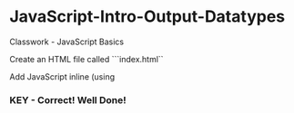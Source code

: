 # JavaScript-Intro-Output-Datatypes
Classwork - JavaScript Basics

Create an HTML file called ```index.html`` 

Add JavaScript inline (using <script> tags) that does the following:

* Defines a string variable called ```name``` and assign it your name

* Defines a numeric variable called ```age``` that contains your age

* Write the code to log ```My name is YOURNAME and I am YOURAGE``` in the developer console
<!DOCTYPE html>
<html lang="en">
<head>
    <meta charset="UTF-8">
    <title>ClassWork</title>
</head>
<body>
<script>
    var name="Shoshard"
    var age=21
    console.log("My name "+name+" and I am "+age)
</script>
</body>
</html>


### KEY - Correct! Well Done!
